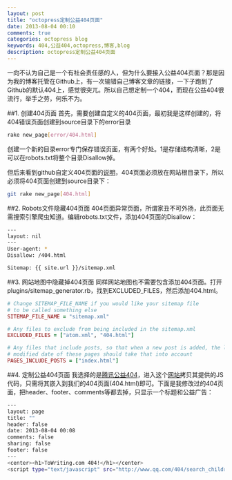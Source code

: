 ```yaml
---
layout: post
title: "octopress定制公益404页面"
date: 2013-08-04 00:10
comments: true
categories: octopress blog
keywords: 404,公益404,octopress,博客,blog
description: octopress定制公益404页面
---
```

一向不认为自己是一个有社会责任感的人，但为什么要接入公益404页面？那是因为我的博客托管在Github上，有一次输错自己博客文章的链接，一下子跑到了Github的默认404上，感觉很突兀。所以自己想定制一个404，而现在公益404很流行，举手之劳，何乐不为。

##1. 创建404页面
首先，需要创建自定义的404页面，最初我是这样创建的，将404错误页面创建到source目录下的error目录
```bash
rake new_page[error/404.html]
```
创建一个新的目录error专门保存错误页面，有两个好处。1是存储结构清晰，2是可以在robots.txt将整个目录Disallow掉。

但后来看到github自定义404页面的[说明][1]，404页面必须放在网站根目录下，所以必须将404页面创建到source目录下：
```bash
git rake new_page[404.html]
```

##2. Robots文件隐藏404页面
404页面异常页面，所谓家丑不可外扬，此页面无需搜索引擎爬虫知道。编辑robots.txt文件，添加404页面的Disallow：
```bash
---
layout: nil
---
User-agent: *
Disallow: /404.html

Sitemap: {{ site.url }}/sitemap.xml 
```
##3. 网站地图中隐藏掉404页面
同样网站地图也不需要包含添加404页面。打开plugins/sitemap_generator.rb，找到EXCLUDED_FILES，然后添加404.html。
```ruby
# Change SITEMAP_FILE_NAME if you would like your sitemap file
# to be called something else
SITEMAP_FILE_NAME = "sitemap.xml"

# Any files to exclude from being included in the sitemap.xml
EXCLUDED_FILES = ["atom.xml", "404.html"]

# Any files that include posts, so that when a new post is added, the last
# modified date of these pages should take that into account
PAGES_INCLUDE_POSTS = ["index.html"]
```

##4. 定制公益404页面
我选择的是[腾讯公益404][2]，进入这个[网站][2]拷贝其提供的JS代码，只需将其嵌入到我们的404页面(404.html)即可。下面是我修改过的404页面，把header、footer、comments等都去掉，只显示一个标题和公益广告：
```bash
---
layout: page
title: ""
header: false
date: 2013-08-04 00:08
comments: false
sharing: false
footer: false
---
<center><h1>ToWriting.com 404!</h1></center>
<script type="text/javascript" src="http://www.qq.com/404/search_children.js?edition=small" charset="utf-8"></script>
```



  [1]:https://help.github.com/articles/custom-404-pages
  [2]:http://www.qq.com/404/